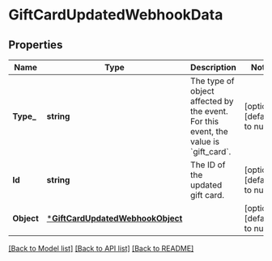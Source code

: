 # GiftCardUpdatedWebhookData

## Properties

 Name       | Type                                                                 | Description                                                                                   | Notes                        
------------|----------------------------------------------------------------------|-----------------------------------------------------------------------------------------------|------------------------------
 **Type_**  | **string**                                                           | The type of object affected by the event. For this event, the value is &#x60;gift_card&#x60;. | [optional] [default to null] 
 **Id**     | **string**                                                           | The ID of the updated gift card.                                                              | [optional] [default to null] 
 **Object** | [***GiftCardUpdatedWebhookObject**](GiftCardUpdatedWebhookObject.md) |                                                                                               | [optional] [default to null] 

[[Back to Model list]](../README.md#documentation-for-models) [[Back to API list]](../README.md#documentation-for-api-endpoints) [[Back to README]](../README.md)

